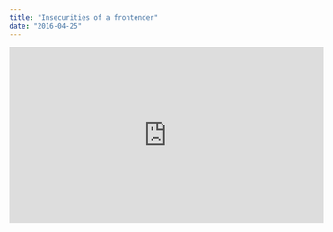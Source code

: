 ```yaml
---
title: "Insecurities of a frontender"
date: "2016-04-25"
---
```


<div class="media-object media-object--43"><iframe width="560" height="315" src="https://speakerdeck.com/player/26cfc50a58b447ed8329977c3ac5ed01" frameborder="0" allowfullscreen></div>

## Events

- [CodePen Birmingham – March 2016](https://nvite.com/CodepenBrum/f415)
